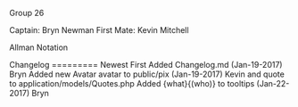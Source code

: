 Group 26

Captain: Bryn Newman
First Mate: Kevin Mitchell

Allman Notation




Changelog
=========  Newest First
Added Changelog.md (Jan-19-2017) Bryn
Added new Avatar avatar to public/pix (Jan-19-2017) Kevin
    and quote to application/models/Quotes.php
Added {what}{(who)} to tooltips (Jan-22-2017) Bryn
